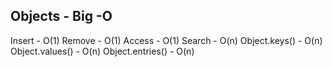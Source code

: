 
## Objects - Big -O 

Insert - O(1)
Remove - O(1)
Access - O(1)
Search - O(n)
Object.keys() - O(n)
Object.values() - O(n)
Object.entries() - O(n)
